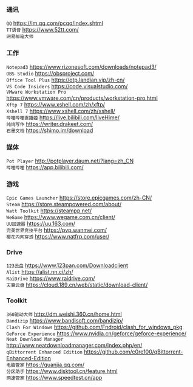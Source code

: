 ### 通讯
`QQ` https://im.qq.com/pcqq/index.shtml  
`TT语音` https://www.52tt.com/  
`网易邮箱大师` 

### 工作
`Notepad3` https://www.rizonesoft.com/downloads/notepad3/  
`OBS Studio` https://obsproject.com/  
`Office Tool Plus` https://otp.landian.vip/zh-cn/  
`VS Code Insiders` https://code.visualstudio.com/  
`VMware Workstation Pro` https://www.vmware.com/cn/products/workstation-pro.html  
`Xftp 7` https://www.xshell.com/zh/xftp/  
`Xshell 7` https://www.xshell.com/zh/xshell/  
`哔哩哔哩直播姬` https://live.bilibili.com/liveHime/  
`纯纯写作` https://writer.drakeet.com/  
`石墨文档` https://shimo.im/download

### 媒体
`Pot Player` http://potplayer.daum.net/?lang=zh_CN  
`哔哩哔哩` https://app.bilibili.com/

### 游戏
`Epic Games Launcher` https://store.epicgames.com/zh-CN/  
`Steam` https://store.steampowered.com/about/  
`Watt Toolkit` https://steampp.net/  
`WeGame` https://www.wegame.com.cn/client/  
`UU加速器` https://uu.163.com/  
`完美世界竞技平台` https://pvp.wanmei.com/  
`樱花内网穿透` https://www.natfrp.com/user/

### Drive
`123云盘` https://www.123pan.com/Downloadclient  
`Alist` https://alist.nn.ci/zh/  
`RaiDrive` https://www.raidrive.com/  
`天翼云盘` https://cloud.189.cn/web/static/download-client/

### Toolkit
`360驱动大师` http://dm.weishi.360.cn/home.html  
`Bandizip` https://www.bandisoft.com/bandizip/  
`Clash For Windows` https://github.com/Fndroid/clash_for_windows_pkg  
`GeForce Experience` https://www.nvidia.cn/geforce/geforce-experience/  
`Neat Download Manager` http://www.neatdownloadmanager.com/index.php/en/  
`qBittorrent Enhanced Edition` https://github.com/c0re100/qBittorrent-Enhanced-Edition  
`电脑管家` https://guanjia.qq.com/  
`分区助手` https://www.disktool.cn/feature.html  
`网速管家` https://www.speedtest.cn/app